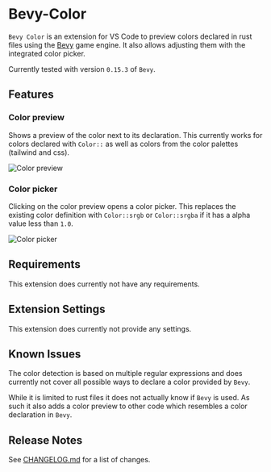 # Bevy-Color

`Bevy Color` is an extension for VS Code to preview colors declared in rust files using the [Bevy](https://bevyengine.org/) game engine. It also allows adjusting them with the integrated color picker.

Currently tested with version `0.15.3` of `Bevy`.

## Features

### Color preview

Shows a preview of the color next to its declaration.
This currently works for colors declared with `Color::` as well as colors from the color palettes (tailwind and css).

![Color preview](image/ColorPreview.png)

### Color picker

Clicking on the color preview opens a color picker.
This replaces the existing color definition with `Color::srgb` or `Color::srgba` if it has a alpha value less than `1.0`.

![Color picker](image/ColorPicker.png)

## Requirements

This extension does currently not have any requirements.

## Extension Settings

This extension does currently not provide any settings.

## Known Issues

The color detection is based on multiple regular expressions and does currently not cover all possible ways to declare a color provided by `Bevy`.

While it is limited to rust files it does not actually know if `Bevy` is used.
As such it also adds a color preview to other code which resembles a color declaration in `Bevy`.

## Release Notes

See [CHANGELOG.md](./CHANGELOG.md) for a list of changes.
